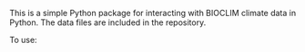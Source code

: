 This is a simple Python package for interacting with BIOCLIM climate data in 
Python. The data files are included in the repository.

To use:

